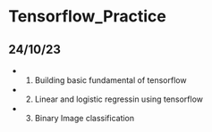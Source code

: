 # Tensorflow_Practice

## 24/10/23

- 1. Building basic fundamental of tensorflow
- 2. Linear and logistic regressin using tensorflow
- 3. Binary Image classification
